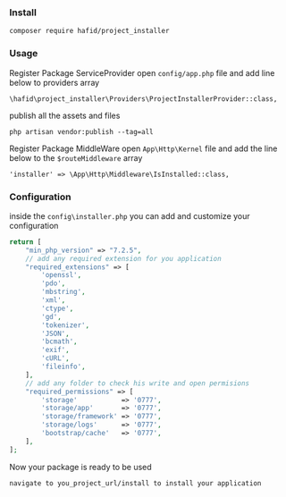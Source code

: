 ### Install

```
composer require hafid/project_installer
```

### Usage

Register Package ServiceProvider
open `config/app.php` file and add line below to providers array

```
\hafid\project_installer\Providers\ProjectInstallerProvider::class,
```

publish all the assets and files

```
php artisan vendor:publish --tag=all
```

Register Package MiddleWare
open `App\Http\Kernel` file and add the line below to the `$routeMiddleware` array

```
'installer' => \App\Http\Middleware\IsInstalled::class,
```

### Configuration

inside the `config\installer.php` you can add and customize your configuration

```php
return [
    "min_php_version" => "7.2.5",
    // add any required extension for you application
    "required_extensions" => [
        'openssl',
        'pdo',
        'mbstring',
        'xml',
        'ctype',
        'gd',
        'tokenizer',
        'JSON',
        'bcmath',
        'exif',
        'cURL',
        'fileinfo',
    ],
    // add any folder to check his write and open permisions
    "required_permissions" => [
        'storage'           => '0777',
        'storage/app'       => '0777',
        'storage/framework' => '0777',
        'storage/logs'      => '0777',
        'bootstrap/cache'   => '0777',
    ],
];
```

Now your package is ready to be used

```
navigate to you_project_url/install to install your application
```
